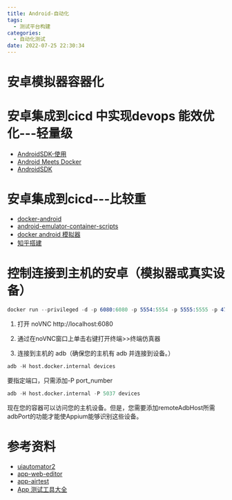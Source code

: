 ```yaml
---
title: Android-自动化
tags:
  - 测试平台构建
categories:
  - 自动化测试 
date: 2022-07-25 22:30:34
---
```


# 安卓模拟器容器化



# 安卓集成到cicd 中实现devops 能效优化---轻量级
- [AndroidSDK-使用](https://andresand.medium.com/android-emulator-on-docker-container-f20c49b129ef)
- [Android Meets Docker](https://www.youtube.com/watch?v=YwBAqMDYFCU)
- [AndroidSDK](https://github.com/thyrlian/AndroidSDK)

# 安卓集成到cicd---比较重
- [docker-android](https://github.com/budtmo/docker-android/blob/master/README_APPIUM_AND_SELENIUM.md)
- [android-emulator-container-scripts](https://github.com/google/android-emulator-container-scripts)
- [docker android 模拟器](https://www.jianshu.com/p/3729d983ffb3)
- [知乎搭建](https://zhuanlan.zhihu.com/p/50683232)

# 控制连接到主机的安卓（模拟器或真实设备）
``` s
docker run --privileged -d -p 6080:6080 -p 5554:5554 -p 5555:5555 -p 4723:4723 --name android-container-appium budtmo/docker-android-real-device
```

1. 打开 noVNC http://localhost:6080

2. 通过在noVNC窗口上单击右键打开终端>>终端仿真器

3. 连接到主机的 adb（确保您的主机有 adb 并连接到设备。）

```s
adb -H host.docker.internal devices
```

要指定端口，只需添加-P port_number

```s
adb -H host.docker.internal -P 5037 devices
```

现在您的容器可以访问您的主机设备。但是，您需要添加remoteAdbHost所需adbPort的功能才能使Appium能够识别这些设备。



# 参考资料
- [uiautomator2](https://github.com/openatx/uiautomator2)
- [app-web-editor](https://github.com/alibaba/web-editor/blob/master/README_ZH.md)
- [app-airtest](https://airtest.netease.com/)
- [App 测试工具大全](http://testingpai.com/article/1604021306809)
